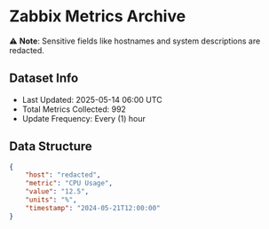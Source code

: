 # Zabbix Metrics Archive

⚠️ **Note**: Sensitive fields like hostnames and system descriptions are redacted.

## Dataset Info
- Last Updated: 2025-05-14 06:00 UTC
- Total Metrics Collected: 992
- Update Frequency: Every (1) hour

## Data Structure
```json
{
    "host": "redacted",
    "metric": "CPU Usage",
    "value": "12.5",
    "units": "%",
    "timestamp": "2024-05-21T12:00:00"
}
```
